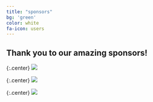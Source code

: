```yaml
---
title: "sponsors"
bg: 'green'
color: white
fa-icon: users
---
```


## Thank you to our amazing sponsors!

{:.center}
<a href="">
   <img src="https://github.com/WCSD6/TheGreeleyBlendedLearningSummit/blob/gh-pages/img/EE%20logo%20transparent%20background.png?raw=true">
</a>

{:.center}
<a href="">
   <img src="https://github.com/WCSD6/TheGreeleyBlendedLearningSummit/blob/gh-pages/img/STMathLogo.png?raw=true">
</a>

{:.center}
<a href="">
   <img src="http://www.lexialearning.com/sites/all/themes/lexia/images/logo.png">
</a>


